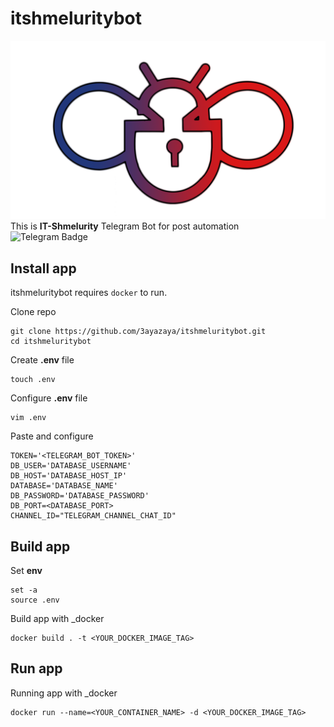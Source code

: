 # itshmeluritybot
![](img/shmel.png)
This is **IT-Shmelurity** Telegram Bot for post automation<br /> 
![Telegram Badge](https://img.shields.io/badge/-shmelovod-0088CC?style=flat&logo=Telegram&logoColor=white)

## Install app

itshmeluritybot requires `docker` to run.

Clone repo
```shell
git clone https://github.com/3ayazaya/itshmeluritybot.git
cd itshmeluritybot
```

Create **.env** file
```shell
touch .env
```

Configure **.env** file

```shell
vim .env
```
Paste and configure
```
TOKEN='<TELEGRAM_BOT_TOKEN>'
DB_USER='DATABASE_USERNAME'
DB_HOST='DATABASE_HOST_IP'
DATABASE='DATABASE_NAME'
DB_PASSWORD='DATABASE_PASSWORD'
DB_PORT=<DATABASE_PORT>
CHANNEL_ID="TELEGRAM_CHANNEL_CHAT_ID"
```

## Build app
Set **env**
```shell
set -a
source .env
```
Build app with _docker
```shell
docker build . -t <YOUR_DOCKER_IMAGE_TAG>
```

## Run app
Running app with _docker
```shell
docker run --name=<YOUR_CONTAINER_NAME> -d <YOUR_DOCKER_IMAGE_TAG>
```
